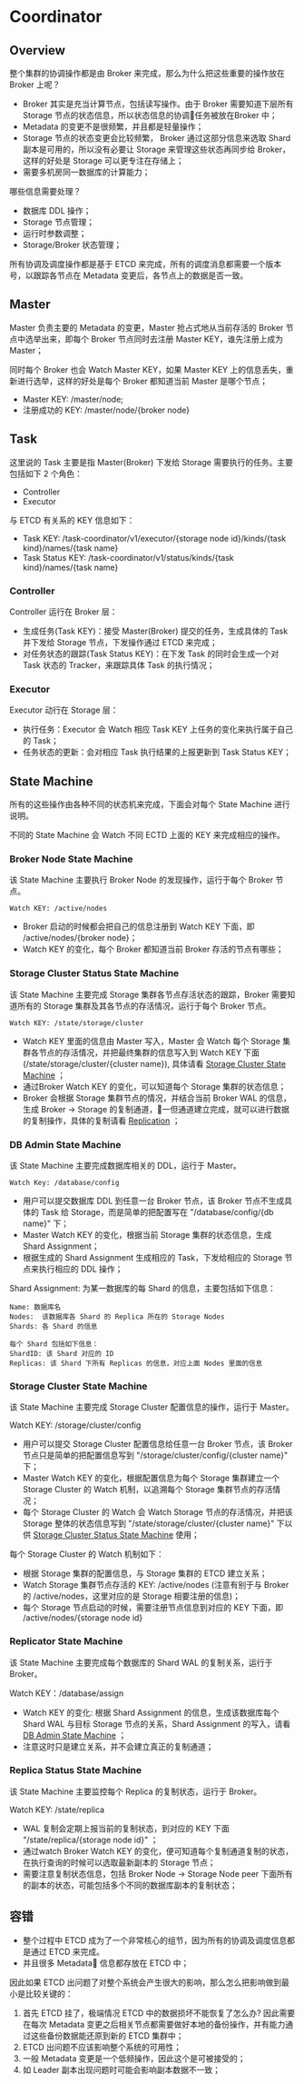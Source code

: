# Coordinator

## Overview

整个集群的协调操作都是由 Broker 来完成，那么为什么把这些重要的操作放在 Broker 上呢？
- Broker 其实是充当计算节点，包括读写操作。由于 Broker 需要知道下层所有 Storage 节点的状态信息，所以状态信息的协调任务被放在Broker 中；
- Metadata 的变更不是很频繁，并且都是轻量操作；
- Storage 节点的状态变更会比较频繁， Broker 通过这部分信息来选取 Shard 副本是可用的，所以没有必要让 Storage 来管理这些状态再同步给 Broker，这样的好处是 Storage 可以更专注在存储上；
- 需要多机房同一数据库的计算能力；

哪些信息需要处理？
- 数据库 DDL 操作；
- Storage 节点管理；
- 运行时参数调整；
- Storage/Broker 状态管理；

所有协调及调度操作都是基于 ETCD 来完成，所有的调度消息都需要一个版本号，以跟踪各节点在 Metadata 变更后，各节点上的数据是否一致。

## Master

Master 负责主要的 Metadata 的变更，Master 抢占式地从当前存活的 Broker 节点中选举出来，即每个 Broker 节点同时去注册 Master KEY，谁先注册上成为 Master；

同时每个 Broker 也会 Watch Master KEY，如果 Master KEY 上的信息丢失，重新进行选举，这样的好处是每个 Broker 都知道当前 Master 是哪个节点；

- Master KEY: /master/node;
- 注册成功的 KEY: /master/node/{broker node}

## Task

这里说的 Task 主要是指 Master(Broker) 下发给 Storage 需要执行的任务。主要包括如下 2 个角色：
- Controller
- Executor

与 ETCD 有关系的 KEY 信息如下：
- Task KEY: /task-coordinator/v1/executor/{storage node id}/kinds/{task kind}/names/{task name}
- Task Status KEY: /task-coordinator/v1/status/kinds/{task kind}/names/{task name}

### Controller

Controller 运行在 Broker 层：
- 生成任务(Task KEY)：接受 Master(Broker) 提交的任务，生成具体的 Task 并下发给 Storage 节点，下发操作通过 ETCD 来完成；
- 对任务状态的跟踪(Task Status KEY)：在下发 Task 的同时会生成一个对 Task 状态的 Tracker，来跟踪具体 Task 的执行情况；

### Executor

Executor 动行在 Storage 层：
- 执行任务：Executor 会 Watch 相应 Task KEY 上任务的变化来执行属于自己的 Task；
- 任务状态的更新：会对相应 Task 执行结果的上报更新到 Task Status KEY；

## State Machine

所有的这些操作由各种不同的状态机来完成，下面会对每个 State Machine 进行说明。

不同的 State Machine 会 Watch 不同 ECTD 上面的 KEY 来完成相应的操作。

### Broker Node State Machine

该 State Machine 主要执行 Broker Node 的发现操作，运行于每个 Broker 节点。

`Watch KEY: /active/nodes`

- Broker 启动的时候都会把自己的信息注册到 Watch KEY 下面，即 /active/nodes/{broker node}；
- Watch KEY 的变化，每个 Broker 都知道当前 Broker 存活的节点有哪些；

### Storage Cluster Status State Machine

该 State Machine 主要完成 Storage 集群各节点存活状态的跟踪，Broker 需要知道所有的 Storage 集群及其各节点的存活情况，运行于每个 Broker 节点。

`Watch KEY: /state/storage/cluster`

- Watch KEY 里面的信息由 Master 写入，Master 会 Watch 每个 Storage 集群各节点的存活情况，并把最终集群的信息写入到 Watch KEY 下面(/state/storage/cluster/{cluster name}), 具体请看  [Storage Cluster State Machine](./coordinator.html#storage-cluster-state-machine) ；
- 通过Broker Watch KEY 的变化，可以知道每个 Storage 集群的状态信息；
- Broker 会根据 Storage 集群节点的情况，并结合当前 Broker WAL 的信息，生成 Broker -> Storage 的复制通道，一但通道建立完成，就可以进行数据的复制操作，具体的复制请看 [Replication](./replication.html) ；

### DB Admin State Machine

该 State Machine 主要完成数据库相关的 DDL，运行于 Master。

`Watch Key: /database/config`

- 用户可以提交数据库 DDL 到任意一台 Broker 节点，该 Broker 节点不生成具体的 Task 给 Storage，而是简单的把配置写在 "/database/config/{db name}" 下；
- Master Watch KEY 的变化，根据当前 Storage 集群的状态信息，生成 Shard Assignment；
- 根据生成的 Shard Assignment 生成相应的 Task，下发给相应的 Storage 节点来执行相应的 DDL 操作；

Shard Assignment: 为某一数据库的每 Shard 的信息，主要包括如下信息：
```
Name: 数据库名
Nodes:  该数据库各 Shard 的 Replica 所在的 Storage Nodes
Shards: 各 Shard 的信息

每个 Shard 包括如下信息：
ShardID: 该 Shard 对应的 ID
Replicas: 该 Shard 下所有 Replicas 的信息，对应上面 Nodes 里面的信息
```

### Storage Cluster State Machine

该 State Machine 主要完成 Storage Cluster 配置信息的操作，运行于 Master。

Watch KEY: /storage/cluster/config

- 用户可以提交 Storage Cluster 配置信息给任意一台 Broker 节点，该 Broker 节点只是简单的把配置信息写到 "/storage/cluster/config/{cluster name}" 下；
- Master Watch KEY 的变化，根据配置信息为每个 Storage 集群建立一个 Storage Cluster 的 Watch 机制，以追溯每个 Storage 集群节点的存活情况；
- 每个 Storage Cluster 的 Watch 会 Watch Storage 节点的存活情况，并把该 Storage 整体的状态信息写到 "/state/storage/cluster/{cluster name}" 下以供 [Storage Cluster Status State Machine](./coordinator.html#storage-cluster-status-state-machine) 使用；


每个 Storage Cluster 的 Watch 机制如下：
- 根据 Storage 集群的配置信息，与 Storage 集群的 ETCD 建立关系；
- Watch Storage 集群节点存活的 KEY: /active/nodes (注意有别于与 Broker 的 /active/nodes，这里对应的是 Storage 相要注册的信息)；
- 每个 Storage 节点启动的时候，需要注册节点信息到对应的 KEY 下面，即 /active/nodes/{storage node id}

### Replicator State Machine

该 State Machine 主要完成每个数据库的 Shard WAL 的复制关系，运行于 Broker。

Watch KEY：/database/assign

- Watch KEY 的变化: 根据 Shard Assignment 的信息，生成该数据库每个 Shard WAL 与目标 Storage 节点的关系，Shard Assignment 的写入，请看 [DB Admin State Machine](./coordinator.html#db-admin-state-machine) ；
- 注意这时只是建立关系，并不会建立真正的复制通道；

### Replica Status State Machine

该 State Machine 主要监控每个 Replica 的复制状态，运行于 Broker。

Watch KEY: /state/replica

- WAL 复制会定期上报当前的复制状态，到对应的 KEY 下面 "/state/replica/{storage node id}" ；
- 通过watch Broker Watch KEY 的变化，便可知道每个复制通道复制的状态，在执行查询的时候可以选取最新副本的 Storage 节点；
- 需要注意复制状态信息，包括 Broker Node -> Storage Node peer 下面所有的副本的状态，可能包括多个不同的数据库副本的复制状态；

## 容错

- 整个过程中 ETCD 成为了一个非常核心的组节，因为所有的协调及调度信息都是通过 ETCD 来完成。
- 并且很多 Metadata 信息都存放在 ETCD 中；

因此如果 ETCD 出问题了对整个系统会产生很大的影响，那么怎么把影响做到最小是比较关键的：
1. 首先 ETCD 挂了，极端情况 ETCD 中的数据损坏不能恢复了怎么办? 因此需要在每次 Metadata 变更之后相关节点都需要做好本地的备份操作，并有能力通过这些备份数据能还原到新的 ETCD 集群中；
2. ETCD 出问题不应该影响整个系统的可用性；
3. 一般 Metadata 变更是一个低频操作，因此这个是可被接受的；
4. 如 Leader 副本出现问题时可能会影响副本数据不一致；